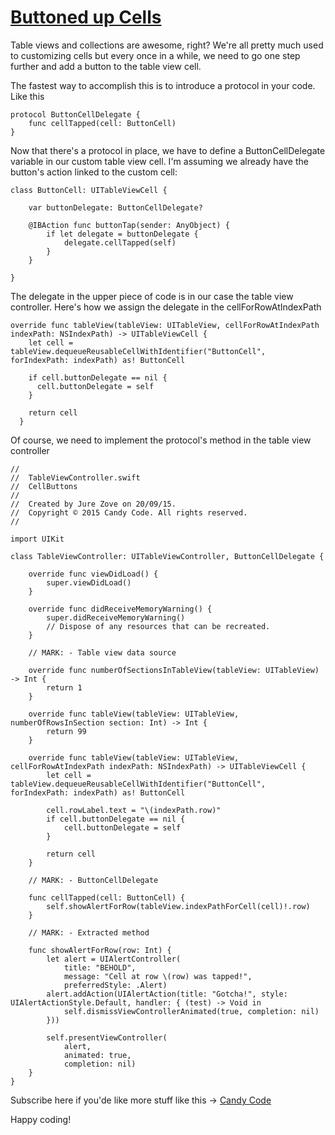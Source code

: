# [Buttoned up Cells](http://candycode.io/how-to-properly-do-buttons-in-table-view-cells/)

Table views and collections are awesome, right? We're all pretty much used to customizing cells but every once in a while, we need to go one step further and add a button to the table view cell.

The fastest way to accomplish this is to introduce a protocol in your code. Like this
````
protocol ButtonCellDelegate {
    func cellTapped(cell: ButtonCell)
}
````
Now that there's a protocol in place, we have to define a ButtonCellDelegate variable in our custom table view cell. I'm assuming we already have the button's action linked to the custom cell:
````
class ButtonCell: UITableViewCell {
    
    var buttonDelegate: ButtonCellDelegate?
    
    @IBAction func buttonTap(sender: AnyObject) {
        if let delegate = buttonDelegate {
            delegate.cellTapped(self)
        }
    }

}
````
The delegate in the upper piece of code is in our case the table view controller. Here's how we assign the delegate in the cellForRowAtIndexPath
````
override func tableView(tableView: UITableView, cellForRowAtIndexPath indexPath: NSIndexPath) -> UITableViewCell {
    let cell = tableView.dequeueReusableCellWithIdentifier("ButtonCell", forIndexPath: indexPath) as! ButtonCell

    if cell.buttonDelegate == nil {
      cell.buttonDelegate = self
    }

    return cell
  }
````
Of course, we need to implement the protocol's method in the table view controller
````
//
//  TableViewController.swift
//  CellButtons
//
//  Created by Jure Zove on 20/09/15.
//  Copyright © 2015 Candy Code. All rights reserved.
//

import UIKit

class TableViewController: UITableViewController, ButtonCellDelegate {

    override func viewDidLoad() {
        super.viewDidLoad()
    }

    override func didReceiveMemoryWarning() {
        super.didReceiveMemoryWarning()
        // Dispose of any resources that can be recreated.
    }

    // MARK: - Table view data source

    override func numberOfSectionsInTableView(tableView: UITableView) -> Int {
        return 1
    }

    override func tableView(tableView: UITableView, numberOfRowsInSection section: Int) -> Int {
        return 99
    }

    override func tableView(tableView: UITableView, cellForRowAtIndexPath indexPath: NSIndexPath) -> UITableViewCell {
        let cell = tableView.dequeueReusableCellWithIdentifier("ButtonCell", forIndexPath: indexPath) as! ButtonCell

        cell.rowLabel.text = "\(indexPath.row)"
        if cell.buttonDelegate == nil {
            cell.buttonDelegate = self
        }

        return cell
    }
    
    // MARK: - ButtonCellDelegate
    
    func cellTapped(cell: ButtonCell) {
        self.showAlertForRow(tableView.indexPathForCell(cell)!.row)
    }
    
    // MARK: - Extracted method
    
    func showAlertForRow(row: Int) {
        let alert = UIAlertController(
            title: "BEHOLD",
            message: "Cell at row \(row) was tapped!",
            preferredStyle: .Alert)
        alert.addAction(UIAlertAction(title: "Gotcha!", style: UIAlertActionStyle.Default, handler: { (test) -> Void in
            self.dismissViewControllerAnimated(true, completion: nil)
        }))
        
        self.presentViewController(
            alert,
            animated: true,
            completion: nil)
    }
}
````
Subscribe here if you'de like more stuff like this -> [Candy Code](http://candycode.io)

Happy coding!

